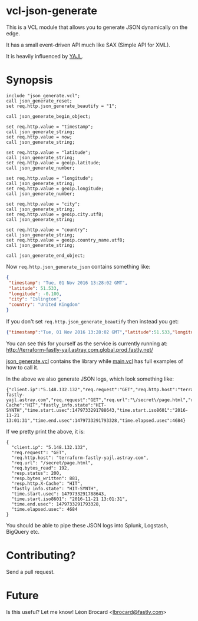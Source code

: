 # vcl-json-generate

This is a VCL module that allows you to generate JSON dynamically on the
edge.

It has a small event-driven API much like SAX (Simple API for XML).

It is heavily influenced by [YAJL](http://lloyd.github.io/yajl/).

# Synopsis

```vcl
include "json_generate.vcl";
call json_generate_reset;
set req.http.json_generate_beautify = "1";

call json_generate_begin_object;

set req.http.value = "timestamp";
call json_generate_string;
set req.http.value = now;
call json_generate_string;

set req.http.value = "latitude";
call json_generate_string;
set req.http.value = geoip.latitude;
call json_generate_number;

set req.http.value = "longitude";
call json_generate_string;
set req.http.value = geoip.longitude;
call json_generate_number;

set req.http.value = "city";
call json_generate_string;
set req.http.value = geoip.city.utf8;
call json_generate_string;

set req.http.value = "country";
call json_generate_string;
set req.http.value = geoip.country_name.utf8;
call json_generate_string;

call json_generate_end_object;
```

Now `req.http.json_generate_json` contains something like:

```JSON
{
 "timestamp": "Tue, 01 Nov 2016 13:28:02 GMT",
 "latitude": 51.533,
 "longitude": -0.100,
 "city": "Islington",
 "country": "United Kingdom"
}
```

If you don't set `req.http.json_generate_beautify` then instead you get:

```JSON
{"timestamp":"Tue, 01 Nov 2016 13:28:02 GMT","latitude":51.533,"longitude":-0.100,"city":"Islington","country":"United Kingdom"}
```

You can see this for yourself as the service is currently running at:
http://terraform-fastly-yajl.astray.com.global.prod.fastly.net/

[json_generate.vcl](files/json_generate.vcl) contains the library while
[main.vcl](files/main.vcl) has full examples of how to call it.

In the above we also generate JSON logs, which look something like:

```
{"client.ip":"5.148.132.132","req.request":"GET","req.http.host":"terraform-fastly-yajl.astray.com","req.request":"GET","req.url":"\/secret\/page.html","req.bytes_read":192,"resp.status":200,"resp.bytes_written":881,"resp.http.X-Cache":"HIT","fastly_info.state":"HIT-SYNTH","time.start.usec":1479733291788643,"time.start.iso8601":"2016-11-21 13:01:31","time.end.usec":1479733291793328,"time.elapsed.usec":4684}
```

If we pretty print the above, it is:

```
{
  "client.ip": "5.148.132.132",
  "req.request": "GET",
  "req.http.host": "terraform-fastly-yajl.astray.com",
  "req.url": "/secret/page.html",
  "req.bytes_read": 192,
  "resp.status": 200,
  "resp.bytes_written": 881,
  "resp.http.X-Cache": "HIT",
  "fastly_info.state": "HIT-SYNTH",
  "time.start.usec": 1479733291788643,
  "time.start.iso8601": "2016-11-21 13:01:31",
  "time.end.usec": 1479733291793328,
  "time.elapsed.usec": 4684
}
```

You should be able to pipe these JSON logs into Splunk, Logstash,
BigQuery etc.

# Contributing?

Send a pull request.

# Future

Is this useful? Let me know! Léon Brocard <<lbrocard@fastly.com>>
